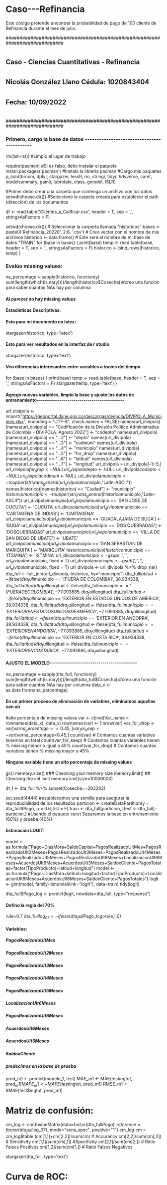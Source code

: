 # Caso---Refinancia
Este código pretende encontrar la probabilidad de pago de 100 cliente de Refinancia durante el mes de julio.

#############################################################################
#
##                    Caso - Ciencias Cuantitativas - Refinancia                   
#
##                     Nicolás González Llano Cédula: 1020843404
#
##                                 Fecha: 10/09/2022
#
#############################################################################
### Primero, cargo la base de datos -------------------------------------------
rm(list=ls()) #Limpio el lugar de trabajo

require(pacman) #Si es falso, debo instalar el paquete
install.packages('pacman') #Instalo la libreria pacman
#Cargo mis paquetes
p_load(broom, dplyr, stargazer, lessR, rio, stringi, tidyr, tidyverse, caret, modelsummary, gamlr, lubridate, class, gmodel, ISLR)

#Primer debo crear una carpeta que contenga un archivo con los datos
setwd(choose.dir()) #Selecciono la carpeta creada para establecer el path (dirección) de los documentos

df <- read.table('Clientes_a_Calificar.csv', header = T, sep = ',', stringsAsFactors = F)

setwd(choose.dir()) # Seleccionar la carperta llamada "historicos"
bases <- paste0('Refinancia_20220', 2:6, '.csv') # Creo vector con el nombre de mis archivos
historico <- data.frame() # Este será el nombre de mi base de datos "TRAIN"
for (base in bases) {
  print(base)
  temp <- read.table(base, header = T, sep = ',', stringsAsFactors = F)
  historico <- bind_rows(historico, temp)
}

### Evalúo missing values:
na_percentage <-sapply(historico, function(y) sum(length(which(is.na(y))))/length(historico$Cosecha))#creo una función para saber cuantos NAs hay por columna 
#### Al parecer no hay missing values
#### Estadísticas Descriptivas:
#### Esto para mi documento en latex:
stargazer(historico, type='latex')
#### Esto para ver resultados en la interfaz de r studio
stargazer(historico, type='text')
#### Veo diferencias interesantes entre variables a traves del tiempo
for (base in bases) {
  print(base)
  temp <- read.table(base, header = T, sep = ',', stringsAsFactors = F)
  stargazer(temp, type='text')
}

#### Agrego nuevas variables, limpio la base y ajusto los datos de entrenamiento-------------------------------------------
url_divipola <- import("https://geoportal.dane.gov.co/descargas/divipola/DIVIPOLA_Municipios.xlsx", encoding = "UTF-8", check.names = FALSE)
names(url_divipola)[names(url_divipola) == "Codificación de la División Político Administrativa de Colombia - DIVIPOLA. Agosto 2022"] <- "codepto"
names(url_divipola)[names(url_divipola) == "...2"] <- "depto"
names(url_divipola)[names(url_divipola) == "...3"] <- "codmuni"
names(url_divipola)[names(url_divipola) == "...4"] <- "municipio"
names(url_divipola)[names(url_divipola) == "...5"] <- "for_drop"
names(url_divipola)[names(url_divipola) == "...6"] <- "latitud"
names(url_divipola)[names(url_divipola) == "...7"] <- "longitud"
url_divipola = url_divipola[-1:-5,]
url_divipola$for_drop <- NULL
url_divipola$depto <- NULL
url_divipola$codepto <- NULL
url_divipola$codmuni <- NULL
url_divipola$municipio <- toupper(stri_trans_general(url_divipola$municipio,"Latin-ASCII"))
names(historico)[names(historico) == "Ciudad"] <- "municipio"
historico$municipio <- toupper(stri_trans_general(historico$municipio,"Latin-ASCII"))
url_divipola$municipio[url_divipola$municipio == 'SAN JOSE DE CUCUTA'] <- 'CUCUTA'
url_divipola$municipio[url_divipola$municipio == 'CARTAGENA DE INDIAS'] <- 'CARTAGENA'
url_divipola$municipio[url_divipola$municipio == 'GUADALAJARA DE BUGA'] <- 'BUGA'
url_divipola$municipio[url_divipola$municipio == 'DOS QUEBRADAS'] <- 'DOSQUEBRADAS'
url_divipola$municipio[url_divipola$municipio == 'VILLA DE SAN DIEGO DE UBATE'] <- 'UBATE'
url_divipola$municipio[url_divipola$municipio == 'SAN SEBASTIAN DE MARIQUITA'] <- 'MARIQUITA'
historico$municipio[historico$municipio == 'ITSMINA'] <- 'ISTMINA'
url_divipola$municipio <- gsub('.', '', url_divipola$municipio, fixed = T)
url_divipola$municipio <- gsub(',', '', url_divipola$municipio, fixed = T)
url_divipola <- url_divipola %>% drop_na()
dta_full <- full_join(url_divipola, historico, by="municipio")
dta_full$latitud <- ifelse(dta_full$municipio == '[FUERA DE COLOMBIA]', 38.934338, dta_full$latitud)
dta_full$longitud <- ifelse(dta_full$municipio == '[FUERA DE COLOMBIA]', -77.093885, dta_full$longitud)
dta_full$latitud <- ifelse(dta_full$municipio == 'EXTERIOR EN ESTADOS UNIDOS DE AMERICA', 38.934338, dta_full$latitud)
dta_full$longitud <- ifelse(dta_full$municipio == 'EXTERIOR EN ESTADOS UNIDOS DE AMERICA', -77.093885, dta_full$longitud)
dta_full$latitud <- ifelse(dta_full$municipio == 'EXTERIOR EN ANDORRA', 38.934338, dta_full$latitud)
dta_full$longitud <- ifelse(dta_full$municipio == 'EXTERIOR EN ANDORRA', -77.093885, dta_full$longitud)
dta_full$latitud <- ifelse(dta_full$municipio == 'EXTERIOR EN COSTA RICA', 38.934338, dta_full$latitud)
dta_full$longitud <- ifelse(dta_full$municipio == 'EXTERIOR EN COSTA RICA', -77.093885, dta_full$longitud)

#### AJUSTO EL MODELO-------------------------------------------

na_percentage <-sapply(dta_full, function(y) sum(length(which(is.na(y))))/length(dta_full$Cosecha))#creo una función para saber cuantos NAs hay por columna 
data_x <- as.data.frame(na_percentage)
#### En un primer proceso de eliminación de variables, eliminamos aquellas con un 
#alto porcentaje de missing values
var <- cbind(Var_name = rownames(data_x), data_x)
rownames(var) <- 1:nrow(var)
var_for_drop <- var[var$na_percentage>=0.45,]
var_for_keep <- var[var$na_percentage<0.45,]
count(var) # Contamos cuantas variables tenemos en total 
count(var_for_keep) # Contamos cuantas variables tienen % missing menor o igual a 45% 
count(var_for_drop) # Contamos cuantas variables tienen % missing mayor a 45% 

#### Ninguna variable tiene un alto porcentaje de missing values
gc()
memory.size() ### Checking your memory size
memory.limit() ## Checking the set limit
memory.limit(size=10000000)


dt_1 <- dta_full %>% subset(Cosecha==202202)

set.seed(4444) #establecemos una semilla para asegurar la reproducibilidad de los resultados
particion <- createDataPartition(y = dta_full$Pago,
                                 p = 0.6,
                                 list = F)
train <- dta_full[particion,]
test <- dta_full[-particion,]
#Usando el paquete caret Separamos la base en entrenamiento (60%) y prueba (40%)

#### Estimación LOGIT:
model <- as.formula("Pago~DiasMora+SaldoCapital+PagosRealizadoUltMes+PagosRealizadoUlt2Meses+PagosRealizadoUlt3Meses+PagosRealizadoUlt4Meses+PagosRealizadoUlt5Meses+PagosRealizadoUlt6Meses+LocalizacionUlt6Meses+AcuerdosUlt6Meses+AcuerdosUlt3Meses+SaldoxCliente+PagosTotales+factor(TipoProducto)+latitud+longitud")
model <- as.formula("Pago~DiasMora+latitud+longitud+factor(TipoProducto)+LocalizacionUlt6Meses+AcuerdosUlt6Meses+SaldoxCliente+PagosTotales")
logit <- glm(model, family=binomial(link="logit"), data=train)
tidy(logit)

dta_full$Pago_log <- predict(logit, newdata=dta_full, type="response")

#### Defino la regla del 70%
rule=0.7
dta_full$log_07 <- ifelse(dta_full$Pago_log>rule,1,0)
#### Variables:

##### PagosRealizadoUltMes
##### PagosRealizadoUlt2Meses
##### PagosRealizadoUlt3Meses
##### PagosRealizadoUlt4Meses
##### PagosRealizadoUlt5Meses
##### LocalizacionUlt6Meses
##### PagosRealizadoUlt6Meses
##### AcuerdosUlt6Meses
##### AcuerdosUlt3Meses
##### SaldoxCliente

##### predecimos en la base de prueba
pred_m1 <- predict(modelo_1, test)
MAE_m1 <- MAE(test$ingtot, pred_m1)
MAPE_m1 <- MAPE(test$ingtot, pred_m1)
RMSE_m1 <- RMSE(test$ingtot, pred_m1)



# Matriz de confusión:
cm_log <- confusionMatrix(data=factor(dta_full$Pago),
                         reference=factor(dta_full$log_07),
                         mode="sens_spec", positive="1")
cm_log
cm = cm_log$table
(cm[1,1]+cm[2,2])/sum(cm) # Accurancy
cm[2,2]/sum(cm[,2]) # Sensitivity
cm[1,1]/sum(cm[,1]) #Specificity
cm[2,1]/sum(cm[2,]) # Ratio Falsos Positivos
cm[1,2]/sum(cm[1,]) # Ratio Falsos Negativos

stargazer(dta_full, type='text')

# Curva de ROC:

